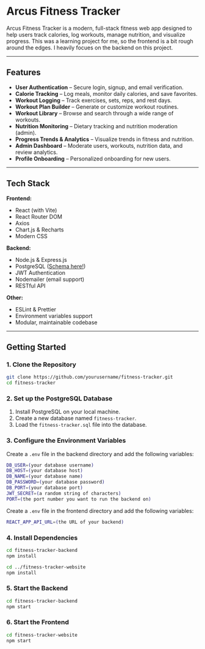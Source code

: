 # Arcus Fitness Tracker

Arcus Fitness Tracker is a modern, full-stack fitness web app designed to help users track calories, log workouts, manage nutrition, and visualize progress. This was a learning project for me, so the frontend is a bit rough around the edges. I heavily focues on the backend on this project.

---

## Features

- **User Authentication** – Secure login, signup, and email verification.
- **Calorie Tracking** – Log meals, monitor daily calories, and save favorites.
- **Workout Logging** – Track exercises, sets, reps, and rest days.
- **Workout Plan Builder** – Generate or customize workout routines.
- **Workout Library** – Browse and search through a wide range of workouts.
- **Nutrition Monitoring** – Dietary tracking and nutrition moderation (admin).
- **Progress Trends & Analytics** – Visualize trends in fitness and nutrition.
- **Admin Dashboard** – Moderate users, workouts, nutrition data, and review analytics.
- **Profile Onboarding** – Personalized onboarding for new users.

---

## Tech Stack

**Frontend:**
- React (with Vite)
- React Router DOM
- Axios
- Chart.js & Recharts
- Modern CSS

**Backend:**
- Node.js & Express.js
- PostgreSQL ([Schema here!](./fitness_tracker.sql))
- JWT Authentication
- Nodemailer (email support)
- RESTful API

**Other:**
- ESLint & Prettier
- Environment variables support
- Modular, maintainable codebase

---

## Getting Started

### 1. Clone the Repository

```bash
git clone https://github.com/yourusername/fitness-tracker.git
cd fitness-tracker
```

### 2. Set up the PostgreSQL Database

1. Install PostgreSQL on your local machine.
2. Create a new database named `fitness-tracker`.
3. Load the `fitness-tracker.sql` file into the database.

### 3. Configure the Environment Variables


Create a `.env` file in the backend directory and add the following variables:
```bash
DB_USER=(your database username)
DB_HOST=(your database host)
DB_NAME=(your database name)
DB_PASSWORD=(your database password)
DB_PORT=(your database port)
JWT_SECRET=(a random string of characters)
PORT=(the port number you want to run the backend on)
```
Create a `.env` file in the frontend directory and add the following variables:

```bash
REACT_APP_API_URL=(the URL of your backend)

```

### 4. Install Dependencies

```bash
cd fitness-tracker-backend
npm install

cd ../fitness-tracker-website
npm install
```

### 5. Start the Backend

```bash
cd fitness-tracker-backend
npm start
```

### 6. Start the Frontend

```bash
cd fitness-tracker-website
npm start
```

